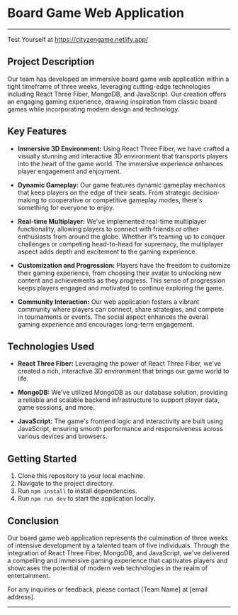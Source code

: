 # Board Game Web Application

---
Test Yourself at https://cityzengame.netlify.app/
## Project Description
Our team has developed an immersive board game web application within a tight timeframe of three weeks, leveraging cutting-edge technologies including React Three Fiber, MongoDB, and JavaScript. Our creation offers an engaging gaming experience, drawing inspiration from classic board games while incorporating modern design and technology.

## Key Features
- **Immersive 3D Environment:** Using React Three Fiber, we have crafted a visually stunning and interactive 3D environment that transports players into the heart of the game world. The immersive experience enhances player engagement and enjoyment.
  
- **Dynamic Gameplay:** Our game features dynamic gameplay mechanics that keep players on the edge of their seats. From strategic decision-making to cooperative or competitive gameplay modes, there's something for everyone to enjoy.
  
- **Real-time Multiplayer:** We've implemented real-time multiplayer functionality, allowing players to connect with friends or other enthusiasts from around the globe. Whether it's teaming up to conquer challenges or competing head-to-head for supremacy, the multiplayer aspect adds depth and excitement to the gaming experience.
  
- **Customization and Progression:** Players have the freedom to customize their gaming experience, from choosing their avatar to unlocking new content and achievements as they progress. This sense of progression keeps players engaged and motivated to continue exploring the game.
  
- **Community Interaction:** Our web application fosters a vibrant community where players can connect, share strategies, and compete in tournaments or events. The social aspect enhances the overall gaming experience and encourages long-term engagement.

## Technologies Used
- **React Three Fiber:** Leveraging the power of React Three Fiber, we've created a rich, interactive 3D environment that brings our game world to life.
  
- **MongoDB:** We've utilized MongoDB as our database solution, providing a reliable and scalable backend infrastructure to support player data, game sessions, and more.
  
- **JavaScript:** The game's frontend logic and interactivity are built using JavaScript, ensuring smooth performance and responsiveness across various devices and browsers.

## Getting Started
1. Clone this repository to your local machine.
2. Navigate to the project directory.
3. Run `npm install` to install dependencies.
4. Run `npm run dev` to start the application locally.

## Conclusion
Our board game web application represents the culmination of three weeks of intensive development by a talented team of five individuals. Through the integration of React Three Fiber, MongoDB, and JavaScript, we've delivered a compelling and immersive gaming experience that captivates players and showcases the potential of modern web technologies in the realm of entertainment.

For any inquiries or feedback, please contact [Team Name] at [email address].

---

